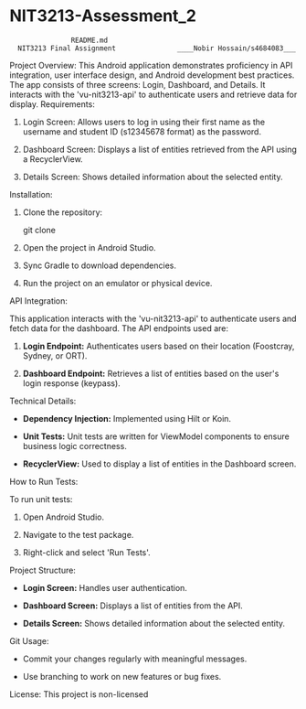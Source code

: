 # NIT3213-Assessment_2
                   README.md
      NIT3213 Final Assignment               ____Nobir Hossain/s4684083___

Project Overview:
This Android application demonstrates proficiency in API integration, user interface design, and Android development best practices. The app consists of three screens: Login, Dashboard, and Details. It interacts with the 'vu-nit3213-api' to authenticate users and retrieve data for display.
Requirements:

1. Login Screen: Allows users to log in using their first name as the username and student ID (s12345678 format) as the password.

2. Dashboard Screen: Displays a list of entities retrieved from the API using a RecyclerView.

3. Details Screen: Shows detailed information about the selected entity.

Installation:

1. Clone the repository:

    git clone <repository-link>

2. Open the project in Android Studio.

3. Sync Gradle to download dependencies.

4. Run the project on an emulator or physical device.

API Integration:

This application interacts with the 'vu-nit3213-api' to authenticate users and fetch data for the dashboard. The API endpoints used are:

1. **Login Endpoint:** Authenticates users based on their location (Foostcray, Sydney, or ORT).

2. **Dashboard Endpoint:** Retrieves a list of entities based on the user's login response (keypass).


Technical Details:

- **Dependency Injection:** Implemented using Hilt or Koin.

- **Unit Tests:** Unit tests are written for ViewModel components to ensure business logic correctness.

- **RecyclerView:** Used to display a list of entities in the Dashboard screen.

How to Run Tests:

To run unit tests:
1. Open Android Studio.

2. Navigate to the test package.

3. Right-click and select 'Run Tests'.

Project Structure:

- **Login Screen:** Handles user authentication.

- **Dashboard Screen:** Displays a list of entities from the API.

- **Details Screen:** Shows detailed information about the selected entity.

Git Usage:

- Commit your changes regularly with meaningful messages.

- Use branching to work on new features or bug fixes.

License:
This project is non-licensed 
